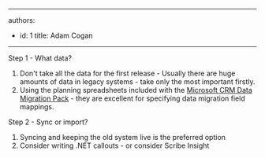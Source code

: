 

---
authors:
  - id: 1
    title: Adam Cogan
---




<span class='intro'> <p>
          Step 1 - What data?
        </p>
        <ol>
          <li>Don't take all the data for the first release - Usually there are huge amounts
            of data in legacy systems - take only the most important firstly.</li>
          <li>Using the planning spreadsheets included with the <a target="_blank" href="http&#58;//www.microsoft.com/en-us/download/details.aspx?id=20015">
            Microsoft CRM Data Migration Pack</a> - they are excellent for specifying data migration
            field mappings.</li>
        </ol>
        <p>Step 2 - Sync or import?</p>
        <ol>
          <li>Syncing and keeping the old system live is the preferred option</li>
          <li>Consider writing .NET callouts - or consider Scribe Insight</li>
        </ol> </span>




